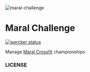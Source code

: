 ![maral-challenge](https://u.imageresize.org/2143b200-1264-4f62-859f-5a534e3fdff9.jpeg)

Maral Challenge
====
[![wercker status](https://app.wercker.com/status/73d6dbd2d725fedc91c22d38691b0c1d/s/master "wercker status")](https://app.wercker.com/project/byKey/73d6dbd2d725fedc91c22d38691b0c1d)

Manage [Maral Crossfit](http://www.maralcrossfit.com.br) championships

### LICENSE
